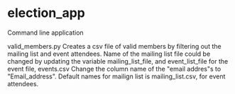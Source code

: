 # election_app
Command line application

valid_members.py
Creates a csv file of valid members by filtering out the mailing list and event attendees.
Name of the mailing list file could be changed by updating the variable mailing_list_file, and event_list_file for the event file, events.csv
Change the column name of the "email addres"s to "Email_address".
Default names for mailign list is mailing_list.csv, for event attendees.


